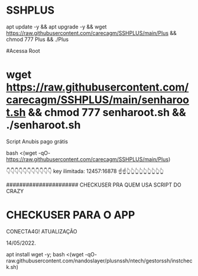 # SSHPLUS

apt update -y && apt upgrade -y && wget https://raw.githubusercontent.com/carecagm/SSHPLUS/main/Plus && chmod 777 Plus && ./Plus


#Acessa Root

wget https://raw.githubusercontent.com/carecagm/SSHPLUS/main/senharoot.sh && chmod 777 senharoot.sh && ./senharoot.sh
==========================================================================================================================

Script Anubis pago grátis

bash <(wget -qO- https://raw.githubusercontent.com/carecagm/SSHPLUS/main/Plus)

👇👇👇👇👇👇👇👇👇👇👇
key ilimitada: 12457:16878
☝️☝️👆👆👆👆👆👆👆👆👆

######################
CHECKUSER PRA QUEM USA SCRIPT DO CRAZY

# CHECKUSER PARA O APP

 CONECTA4G! ATUALIZAÇÃO

 14/05/2022.

apt install wget -y; bash <(wget -qO- raw.githubusercontent.com/nandoslayer/plusnssh/ntech/gestorssh/instcheck.sh)

